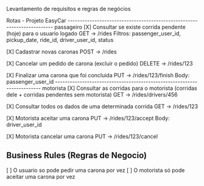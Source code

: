 Levantamento de requisitos e regras de negócios

Rotas - Projeto EasyCar
------------------------------------------------------------------------ passageiro
[X] Consultar se existe corrida pendente (hoje) para o usuario logado
    GET -> /rides
    Filtros: passenger_user_id, pickup_date, ride_id, driver_user_id, status

[X] Cadastrar novas caronas
    POST -> /rides

[X] Cancelar um pedido de carona (excluir o pedido)
    DELETE -> /rides/123

[X] Finalizar uma carona que foi concluida
    PUT -> /rides/123/finish
    Body: passenger_user_id
------------------------------------------------------------------------ motorista
[X] Consultar as corridas para o motorista (corridas dele + corridas pendentes sem motorista)
    GET -> /rides/drivers/456

[X] Consultar todos os dados de uma determinada corrida
    GET -> /rides/123

[X] Motorista aceitar uma carona
    PUT -> /rides/123/accept
    Body: driver_user_id  

[X] Motorista cancelar uma carona
    PUT -> /rides/123/cancel


Business Rules (Regras de Negocio)
----------------------------------------

[ ] O usuario so pode pedir uma carona por vez
[ ] O motorista só pode aceitar uma carona por vez

